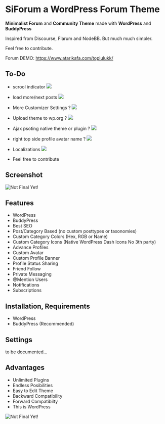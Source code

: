 # SiForum a WordPress Forum Theme 

**Minimalist Forum** and **Community Theme** made with **WordPress** and **BuddyPress**

Inspired from Discourse, Flarum and NodeBB. But much much simpler.

Feel free to contribute. 

Forum DEMO: https://www.atarikafa.com/toplulukk/

## To-Do

- scrool indicator   ![](https://img.shields.io/badge/Status-Adding-green.svg)
- load more/next posts  ![](https://img.shields.io/badge/Status-Adding-green.svg)
- More Customizer Settings ?   ![](https://img.shields.io/badge/Status-Maybe-yellow.svg)
- Upload theme to wp.org ?  ![](https://img.shields.io/badge/Status-Maybe-yellow.svg)
- Ajax psoting native theme or plugin ?  ![](https://img.shields.io/badge/Status-Maybe-yellow.svg)
- right top side profile avatar name ?  ![](https://img.shields.io/badge/Status-Maybe-yellow.svg)
- Localizations  ![](https://img.shields.io/badge/Status-Maybe-yellow.svg)

- Feel free to contribute

## Screenshot

![Not Final Yet!](https://raw.githubusercontent.com/sinanisler/SiForum/main/SiForum-v3.png)

## Features
 
- WordPress
- BuddyPress
- Best SEO 
- Post/Category Based (no custom posttypes or taxonomies)
- Custom Category Colors (Hex, RGB or Name)
- Custom Category Icons (Native WordPress Dash Icons No 3th party)
- Advance Profiles
- Custom Avatar
- Custom Profile Banner
- Profile Status Sharing 
- Friend Follow
- Private Messaging
- @Mention Users
- Notifications
- Subscriptions


## Installation, Requirements

- WordPress
- BuddyPress (Recommended)


## Settings
to be documented...



## Advantages
- Unlimited Plugins
- Endless Posibilities 
- Easy to Edit Theme
- Backward Compatibility
- Forward Compatibilty
- This is WordPress 

![Not Final Yet!](https://raw.githubusercontent.com/sinanisler/SiForum/main/gigi.gif)
